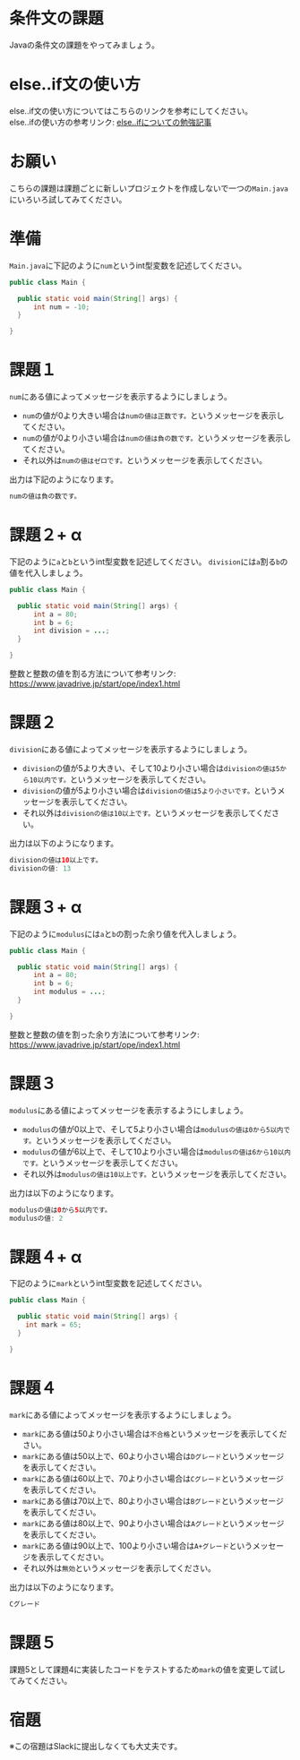 # 条件文の課題

Javaの条件文の課題をやってみましょう。

# else..if文の使い方

else..if文の使い方についてはこちらのリンクを参考にしてください。   
else..ifの使い方の参考リンク: [else..ifについての勉強記事](https://github.com/reytech-co-jp/yume-project/blob/feature/if_else_statement_questions/lessons/java/02-Java%E3%81%AE%E6%9D%A1%E4%BB%B6%E5%95%8F%E9%A1%8C/.Java%E6%9D%A1%E4%BB%B6%E6%96%87%E3%81%AE%E5%8B%89%E5%BC%B7%E8%A8%98%E4%BA%8B.md#elseif)

# お願い

こちらの課題は課題ごとに新しいプロジェクトを作成しないで一つの`Main.java`にいろいろ試してみてください。

# 準備

`Main.java`に下記のように`num`というint型変数を記述してください。
```java
public class Main {

  public static void main(String[] args) {
      int num = -10;
  }

}
```
 
# 課題１   

`num`にある値によってメッセージを表示するようにしましょう。
- `num`の値が0より大きい場合は`numの値は正数です。`というメッセージを表示してください。
- `num`の値が0より小さい場合は`numの値は負の数です。`というメッセージを表示してください。
- それ以外は`numの値はゼロです。`というメッセージを表示してください。

出力は下記のようになります。
```java
numの値は負の数です。
```

# 課題２+ α

下記のように`a`と`b`というint型変数を記述してください。
`division`には`a`割る`b`の値を代入しましょう。
```java
public class Main {

  public static void main(String[] args) {
      int a = 80;
      int b = 6;
      int division = ...;
  }

}
```

整数と整数の値を割る方法について参考リンク: https://www.javadrive.jp/start/ope/index1.html

# 課題２

`division`にある値によってメッセージを表示するようにしましょう。
- `division`の値が5より大きい、そして10より小さい場合は`divisionの値は5から10以内です。`というメッセージを表示してください。
- `division`の値が5より小さい場合は`divisionの値は5より小さいです。`というメッセージを表示してください。
- それ以外は`divisionの値は10以上です。`というメッセージを表示してください。

出力は以下のようになります。
```java
divisionの値は10以上です。
divisionの値: 13
```

# 課題３+ α

下記のように`modulus`には`a`と`b`の割った余り値を代入しましょう。
```java
public class Main {

  public static void main(String[] args) {
      int a = 80;
      int b = 6;
      int modulus = ...;
  }

}
```

整数と整数の値を割った余り方法について参考リンク: https://www.javadrive.jp/start/ope/index1.html


# 課題３

`modulus`にある値によってメッセージを表示するようにしましょう。
- `modulus`の値が0以上で、そして5より小さい場合は`modulusの値は0から5以内です。`というメッセージを表示してください。
- `modulus`の値が6以上で、そして10より小さい場合は`modulusの値は6から10以内です。`というメッセージを表示してください。
- それ以外は`modulusの値は10以上です。`というメッセージを表示してください。

出力は以下のようになります。
```java
modulusの値は0から5以内です。
modulusの値: 2
``` 

# 課題４+ α

下記のように`mark`というint型変数を記述してください。
```java
public class Main {

  public static void main(String[] args) {
    int mark = 65;
  }

}
```

# 課題４

`mark`にある値によってメッセージを表示するようにしましょう。
- `mark`にある値は50より小さい場合は`不合格`というメッセージを表示してください。
- `mark`にある値は50以上で、60より小さい場合は`Dグレード`というメッセージを表示してください。
- `mark`にある値は60以上で、70より小さい場合は`Cグレード`というメッセージを表示してください。
- `mark`にある値は70以上で、80より小さい場合は`Bグレード`というメッセージを表示してください。
- `mark`にある値は80以上で、90より小さい場合は`Aグレード`というメッセージを表示してください。
- `mark`にある値は90以上で、100より小さい場合は`A+グレード`というメッセージを表示してください。
- それ以外は`無効`というメッセージを表示してください。

出力は以下のようになります。
```java
Cグレード
```  

# 課題５

課題5として課題4に実装したコードをテストするため`mark`の値を変更して試してみてください。


# 宿題

※この宿題はSlackに提出しなくても大丈夫です。
